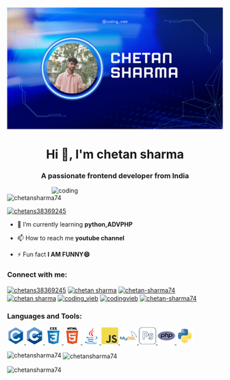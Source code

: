 ![logo](https://github.com/Chetansharma74/chetsharma74/blob/main/Github%20Banner%2Cpng.png)
<h1 align="center">Hi 👋, I'm chetan sharma</h1>
<h3 align="center">A passionate frontend developer from India</h3>
<img align="right" alt="coding" width="400" src="https://camo.githubusercontent.com/4d9f5ecceb711eec6e2018f38a5677dc657c9738d4a65ba3b928c41c0a45b439/68747470733a2f2f6d69726f2e6d656469756d2e636f6d2f6d61782f313336302f302a37513379765349765f7430696f4a2d5a2e676966"

<p align="left"> <img src="https://komarev.com/ghpvc/?username=chetansharma74&label=Profile%20views&color=0e75b6&style=flat" alt="chetansharma74" /> </p>

<p align="left"> <a href="https://twitter.com/chetans38369245" target="blank"><img src="https://img.shields.io/twitter/follow/chetans38369245?logo=twitter&style=for-the-badge" alt="chetans38369245" /></a> </p>

- 🌱 I’m currently learning **python,ADVPHP**

- 📫 How to reach me **youtube channel**

- ⚡ Fun fact **I AM FUNNY😄**

<h3 align="left">Connect with me:</h3>
<p align="left">
<a href="https://twitter.com/chetans38369245" target="blank"><img align="center" src="https://raw.githubusercontent.com/rahuldkjain/github-profile-readme-generator/master/src/images/icons/Social/twitter.svg" alt="chetans38369245" height="30" width="40" /></a>
<a href="https://linkedin.com/in/chetan sharma" target="blank"><img align="center" src="https://raw.githubusercontent.com/rahuldkjain/github-profile-readme-generator/master/src/images/icons/Social/linked-in-alt.svg" alt="chetan sharma" height="30" width="40" /></a>
<a href="https://kaggle.com/chetan-sharma74" target="blank"><img align="center" src="https://raw.githubusercontent.com/rahuldkjain/github-profile-readme-generator/master/src/images/icons/Social/kaggle.svg" alt="chetan-sharma74" height="30" width="40" /></a>
<a href="https://fb.com/chetan sharma" target="blank"><img align="center" src="https://raw.githubusercontent.com/rahuldkjain/github-profile-readme-generator/master/src/images/icons/Social/facebook.svg" alt="chetan sharma" height="30" width="40" /></a>
<a href="https://instagram.com/coding_vieb" target="blank"><img align="center" src="https://raw.githubusercontent.com/rahuldkjain/github-profile-readme-generator/master/src/images/icons/Social/instagram.svg" alt="coding_vieb" height="30" width="40" /></a>
<a href="https://www.youtube.com/c/codingvieb" target="blank"><img align="center" src="https://raw.githubusercontent.com/rahuldkjain/github-profile-readme-generator/master/src/images/icons/Social/youtube.svg" alt="codingvieb" height="30" width="40" /></a>
<a href="https://www.leetcode.com/chetan-sharma74" target="blank"><img align="center" src="https://raw.githubusercontent.com/rahuldkjain/github-profile-readme-generator/master/src/images/icons/Social/leet-code.svg" alt="chetan-sharma74" height="30" width="40" /></a>
</p>

<h3 align="left">Languages and Tools:</h3>
<p align="left"> <a href="https://www.cprogramming.com/" target="_blank" rel="noreferrer"> <img src="https://raw.githubusercontent.com/devicons/devicon/master/icons/c/c-original.svg" alt="c" width="40" height="40"/> </a> <a href="https://www.w3schools.com/cpp/" target="_blank" rel="noreferrer"> <img src="https://raw.githubusercontent.com/devicons/devicon/master/icons/cplusplus/cplusplus-original.svg" alt="cplusplus" width="40" height="40"/> </a> <a href="https://www.w3schools.com/css/" target="_blank" rel="noreferrer"> <img src="https://raw.githubusercontent.com/devicons/devicon/master/icons/css3/css3-original-wordmark.svg" alt="css3" width="40" height="40"/> </a> <a href="https://www.w3.org/html/" target="_blank" rel="noreferrer"> <img src="https://raw.githubusercontent.com/devicons/devicon/master/icons/html5/html5-original-wordmark.svg" alt="html5" width="40" height="40"/> </a> <a href="https://www.java.com" target="_blank" rel="noreferrer"> <img src="https://raw.githubusercontent.com/devicons/devicon/master/icons/java/java-original.svg" alt="java" width="40" height="40"/> </a> <a href="https://developer.mozilla.org/en-US/docs/Web/JavaScript" target="_blank" rel="noreferrer"> <img src="https://raw.githubusercontent.com/devicons/devicon/master/icons/javascript/javascript-original.svg" alt="javascript" width="40" height="40"/> </a> <a href="https://www.mysql.com/" target="_blank" rel="noreferrer"> <img src="https://raw.githubusercontent.com/devicons/devicon/master/icons/mysql/mysql-original-wordmark.svg" alt="mysql" width="40" height="40"/> </a> <a href="https://www.photoshop.com/en" target="_blank" rel="noreferrer"> <img src="https://raw.githubusercontent.com/devicons/devicon/master/icons/photoshop/photoshop-line.svg" alt="photoshop" width="40" height="40"/> </a> <a href="https://www.php.net" target="_blank" rel="noreferrer"> <img src="https://raw.githubusercontent.com/devicons/devicon/master/icons/php/php-original.svg" alt="php" width="40" height="40"/> </a> <a href="https://www.python.org" target="_blank" rel="noreferrer"> <img src="https://raw.githubusercontent.com/devicons/devicon/master/icons/python/python-original.svg" alt="python" width="40" height="40"/> </a> </p>

<p><img align="left" src="https://github-readme-stats.vercel.app/api/top-langs?username=chetansharma74&show_icons=true&locale=en&layout=compact" alt="chetansharma74" /></p>

<p>&nbsp;<img align="center" src="https://github-readme-stats.vercel.app/api?username=chetansharma74&show_icons=true&locale=en" alt="chetansharma74" /></p>

<p><img align="center" src="https://github-readme-streak-stats.herokuapp.com/?user=chetansharma74&" alt="chetansharma74" /></p>

<!---
Chetansharma74/Chetansharma74 is a ✨ special ✨ repository because its `README.md` (this file) appears on your GitHub profile.
You can click the Preview link to take a look at your changes.
--->
